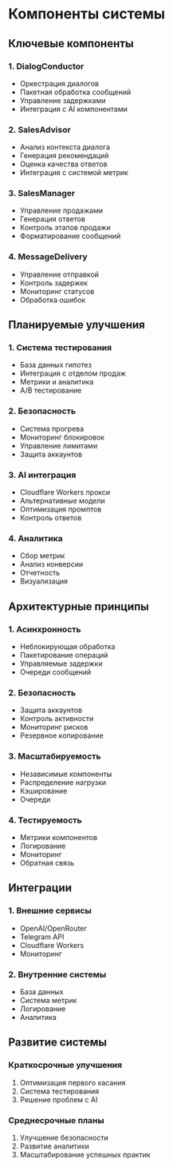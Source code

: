 # Компоненты системы

## Ключевые компоненты

### 1. DialogConductor
- Оркестрация диалогов
- Пакетная обработка сообщений
- Управление задержками
- Интеграция с AI компонентами

### 2. SalesAdvisor
- Анализ контекста диалога
- Генерация рекомендаций
- Оценка качества ответов
- Интеграция с системой метрик

### 3. SalesManager
- Управление продажами
- Генерация ответов
- Контроль этапов продажи
- Форматирование сообщений

### 4. MessageDelivery
- Управление отправкой
- Контроль задержек
- Мониторинг статусов
- Обработка ошибок

## Планируемые улучшения

### 1. Система тестирования
- База данных гипотез
- Интеграция с отделом продаж
- Метрики и аналитика
- A/B тестирование

### 2. Безопасность
- Система прогрева
- Мониторинг блокировок
- Управление лимитами
- Защита аккаунтов

### 3. AI интеграция
- Cloudflare Workers прокси
- Альтернативные модели
- Оптимизация промптов
- Контроль ответов

### 4. Аналитика
- Сбор метрик
- Анализ конверсии
- Отчетность
- Визуализация

## Архитектурные принципы

### 1. Асинхронность
- Неблокирующая обработка
- Пакетирование операций
- Управляемые задержки
- Очереди сообщений

### 2. Безопасность
- Защита аккаунтов
- Контроль активности
- Мониторинг рисков
- Резервное копирование

### 3. Масштабируемость
- Независимые компоненты
- Распределение нагрузки
- Кэширование
- Очереди

### 4. Тестируемость
- Метрики компонентов
- Логирование
- Мониторинг
- Обратная связь

## Интеграции

### 1. Внешние сервисы
- OpenAI/OpenRouter
- Telegram API
- Cloudflare Workers
- Мониторинг

### 2. Внутренние системы
- База данных
- Система метрик
- Логирование
- Аналитика

## Развитие системы

### Краткосрочные улучшения
1. Оптимизация первого касания
2. Система тестирования
3. Решение проблем с AI

### Среднесрочные планы
1. Улучшение безопасности
2. Развитие аналитики
3. Масштабирование успешных практик

